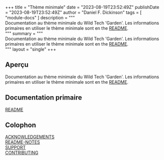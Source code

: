 +++
title = "Thème minimale"
date = "2023-08-19T23:52:49Z"
publishDate = "2023-08-19T23:52:49Z"
author = "Daniel F. Dickinson"
tags = [
	"module-docs"
]
description = """\
Documentation au thème minimale du Wild Tech 'Garden'. Les informations \
primaires en utiliser le thème minimale sont en the [README](README.md). \
"""
summary = """\
Documentation au thème minimale du Wild Tech 'Garden'. Les informations \
primaires en utiliser le thème minimale sont en the [README](README.md). \
"""
layout = "single"
+++

## Aperçu

Documentation au thème minimale du Wild Tech 'Garden'. Les informations
primaires en utiliser le thème minimale sont en the [README](README.md).

## Documentation primaire

[README](README.md)  

## Colophon

[ACKNOWLEDGEMENTS](docs/ACKNOWLEDGEMENTS.md)  
[README-NOTES](docs/README-NOTES.md)  
[SUPPORT](docs/SUPPORT.md)  
[CONTRIBUTING](docs/CONTRIBUTING.md)
